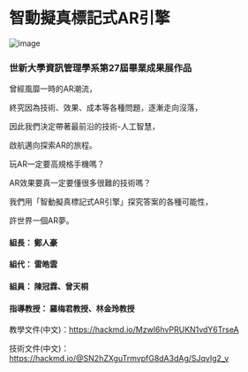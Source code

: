 # 智動擬真標記式AR引擎

![image](https://github.com/54bp6cl6/SmartAutoAR/blob/master/SmartAutoAR/resources/marker.png?raw=true)

### 世新大學資訊管理學系第27屆畢業成果展作品

曾經風靡一時的AR潮流，

終究因為技術、效果、成本等各種問題，逐漸走向沒落，

因此我們決定帶著最前沿的技術-人工智慧，

啟航邁向探索AR的旅程。

玩AR一定要高規格手機嗎？

AR效果要真一定要懂很多很難的技術嗎？

我們用「智動擬真標記式AR引擎」探究答案的各種可能性，

許世界一個AR夢。

#### 組長： 鄭人豪
#### 組代： 雷皓雲
#### 組員： 陳冠霖、曾天桐
#### 指導教授： 羅梅君教授、林金玲教授

教學文件(中文)：https://hackmd.io/MzwI6hvPRUKN1vdY6TrseA

技術文件(中文)：https://hackmd.io/@SN2hZXguTrmvpfG8dA3dAg/SJqvIg2_v
